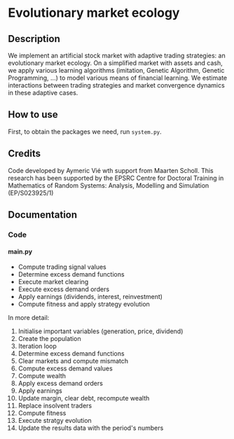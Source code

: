 # Evolutionary market ecology

## Description

We implement an artificial stock market with adaptive trading strategies: an evolutionary market ecology. On a simplified market with assets and cash, we apply various learning algorithms (imitation, Genetic Algorithm, Genetic Programming, ...) to model various means of financial learning. We estimate interactions between trading strategies and market convergence dynamics in these adaptive cases.

## How to use

First, to obtain the packages we need, run ```system.py```.

## Credits

Code developed by Aymeric Vié wth support from Maarten Scholl. This research has been supported by the EPSRC Centre for Doctoral Training in Mathematics of Random Systems: Analysis, Modelling and Simulation (EP/S023925/1)

## Documentation

### Code

#### main.py

* Compute trading signal values
* Determine excess demand functions
* Execute market clearing
* Execute excess demand orders
* Apply earnings (dividends, interest, reinvestment)
* Compute fitness and apply strategy evolution

In more detail:
1. Initialise important variables (generation, price, dividend)
2. Create the population
3. Iteration loop
  1. Determine excess demand functions
  2. Clear markets and compute mismatch
  3. Compute excess demand values
  4. Compute wealth
  5. Apply excess demand orders
  6. Apply earnings
  7. Update margin, clear debt, recompute wealth
  8. Replace insolvent traders
  9. Compute fitness
  10. Execute stratgy evolution
  11. Update the results data with the period's numbers

